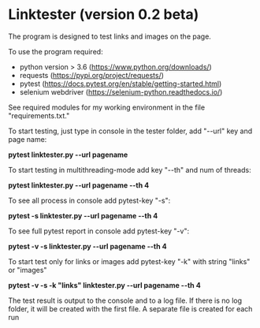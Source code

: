 # Linktester (version 0.2 beta)

The program is designed to test links and images on the page.

To use the program required:

- python version > 3.6 (https://www.python.org/downloads/)
- requests (https://pypi.org/project/requests/)
- pytest (https://docs.pytest.org/en/stable/getting-started.html)
- selenium webdriver (https://selenium-python.readthedocs.io/)

See required modules for my working environment in the file "requirements.txt."

To start testing, just type in console in the tester folder, add "--url" key and page name:

**pytest linktester.py --url pagename**

To start testing in multithreading-mode add key "--th" and num of threads:

**pytest linktester.py --url pagename --th 4**

To see all process in console add pytest-key "-s":

**pytest -s linktester.py --url pagename --th 4**

To see full pytest report in console add pytest-key "-v":

**pytest -v -s linktester.py --url pagename --th 4**

To start test only for links or images add pytest-key "-k" with string "links" or "images"

**pytest -v -s -k "links" linktester.py --url pagename --th 4**

The test result is output to the console and to a log file.
If there is no log folder, it will be created with the first file.
A separate file is created for each run
